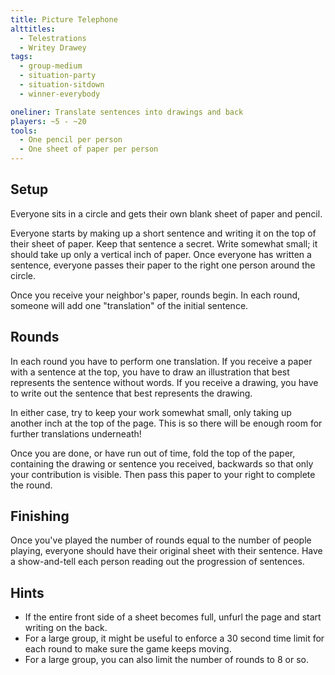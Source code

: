 ```yaml
---
title: Picture Telephone
alttitles:
  - Telestrations
  - Writey Drawey
tags:
  - group-medium
  - situation-party
  - situation-sitdown
  - winner-everybody

oneliner: Translate sentences into drawings and back
players: ~5 - ~20
tools:
  - One pencil per person
  - One sheet of paper per person
---
```

## Setup
Everyone sits in a circle and gets their own blank sheet of paper and pencil.

Everyone starts by making up a short sentence and writing it on the top of their sheet of paper. Keep that sentence a secret. Write somewhat small; it should take up only a vertical inch of paper. Once everyone has written a sentence, everyone passes their paper to the right one person around the circle.

Once you receive your neighbor's paper, rounds begin. In each round, someone will add one "translation" of the initial sentence.

## Rounds
In each round you have to perform one translation. If you receive a paper with a sentence at the top, you have to draw an illustration that best represents the sentence without words. If you receive a drawing, you have to write out the sentence that best represents the drawing.

In either case, try to keep your work somewhat small, only taking up another inch at the top of the page. This is so there will be enough room for further translations underneath!

Once you are done, or have run out of time, fold the top of the paper, containing the drawing or sentence you received, backwards so that only your contribution is visible. Then pass this paper to your right to complete the round.

## Finishing
Once you've played the number of rounds equal to the number of people playing, everyone should have their original sheet with their sentence. Have a show-and-tell each person reading out the progression of sentences.

## Hints
- If the entire front side of a sheet becomes full, unfurl the page and start writing on the back.
- For a large group, it might be useful to enforce a 30 second time limit for each round to make sure the game keeps moving.
- For a large group, you can also limit the number of rounds to 8 or so.
